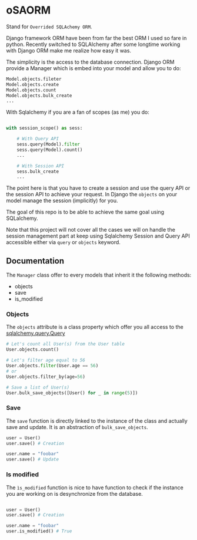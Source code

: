 # oSAORM

Stand for `Overrided SQLAchemy ORM`.

Django framework ORM have been from far the best ORM I used so fare in python.
Recently switched to SQLAlchemy after some longtime working with Django ORM make me
realize how easy it was.

The simplicity is the access to the database connection. Django ORM provide a
Manager which is embed into your model and allow you to do:
```python
Model.objects.fileter
Model.objects.create
Model.objects.count
Model.objects.bulk_create
...
```

With Sqlalchemy if you are a fan of scopes (as me) you do:
```python

with session_scope() as sess:

    # With Query API
    sess.query(Model).filter
    sess.query(Model).count()
    ...

    # With Session API
    sess.bulk_create
    ...
```

The point here is that you have to create a session and use the query API or the
session API to achieve your request. In Django the `objects` on your model
manage the session (implicitly) for you.


The goal of this repo is to be able to achieve the same goal using SQLalchemy.

Note that this project will not cover all the cases we will on handle the
session management part at keep using Sqlalchemy Session and Query API
accessible either via `query` or `objects` keyword.

## Documentation

The `Manager` class offer to every models that inherit it the following
methods:

- objects
- save
- is_modified


### Objects

The `objects` attribute is a class property which offer you all access to the [sqlalchemy.query.Query](https://docs.sqlalchemy.org/en/13/orm/query.html#query-api)

```python
# Let's count all User(s) from the User table
User.objects.count()

# Let's filter age equal to 56
User.objects.filter(User.age == 56)
# or
User.objects.filter_by(age=56)

# Save a list of User(s)
User.bulk_save_objects([User() for _ in range(5)])
```

### Save

The `save` function is directly linked to the instance of the class 
and actually save and update. It is an abstraction of `bulk_save_objects`.

```python
user = User()
user.save() # Creation

user.name = "foobar"
user.save() # Update
```

### Is modified
The `ìs_modified` function is nice to have function to check if the instance
you are working on is desynchronize from the database.

```python

user = User()
user.save() # Creation

user.name = "foobar"
user.is_modified() # True
```

